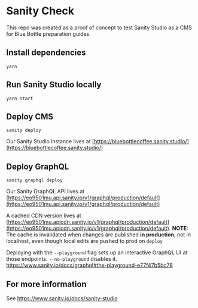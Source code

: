 # Sanity Check

This repo was created as a proof of concept to test Sanity Studio as a CMS for Blue Bottle preparation guides.

## Install dependencies
`yarn`

## Run Sanity Studio locally
`yarn start`

## Deploy CMS
`sanity deploy`

Our Sanity Studio instance lives at [https://bluebottlecoffee.sanity.studio/](https://bluebottlecoffee.sanity.studio/)

## Deploy GraphQL
`sanity graphql deploy`

Our Sanity GraphQL API lives at [https://eo9501mu.api.sanity.io/v1/graphql/production/default](https://eo9501mu.api.sanity.io/v1/graphql/production/default)

A cached CDN version lives at [https://eo9501mu.apicdn.sanity.io/v1/graphql/production/default](https://eo9501mu.apicdn.sanity.io/v1/graphql/production/default). **NOTE**: The cache is invalidated when changes are published **in production**, not in localhost, even though local edits are pushed to prod on `deploy`

Deploying with the `--playground` flag sets up an interactive GraphQL UI at those endpoints. `--no-playground` disables it. https://www.sanity.io/docs/graphql#the-playground-e77f47b5bc78

## For more information
See https://www.sanity.io/docs/sanity-studio
